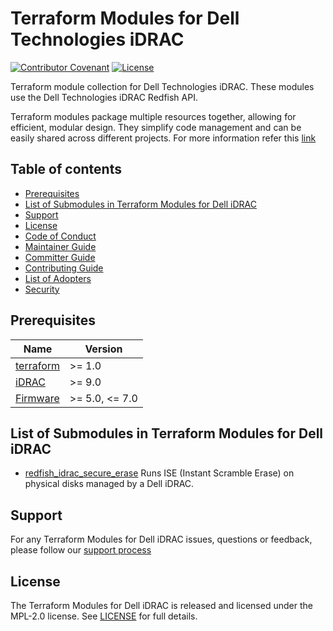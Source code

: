 <!--
Copyright (c) 2024 Dell Inc., or its subsidiaries. All Rights Reserved.

Licensed under the Mozilla Public License Version 2.0 (the "License");
you may not use this file except in compliance with the License.
You may obtain a copy of the License at

    http://mozilla.org/MPL/2.0/


Unless required by applicable law or agreed to in writing, software
distributed under the License is distributed on an "AS IS" BASIS,
WITHOUT WARRANTIES OR CONDITIONS OF ANY KIND, either express or implied.
See the License for the specific language governing permissions and
limitations under the License.
-->

# Terraform Modules for Dell Technologies iDRAC

[![Contributor Covenant](https://img.shields.io/badge/Contributor%20Covenant-v2.0%20adopted-ff69b4.svg)](about/CODE_OF_CONDUCT.md)
[![License](https://img.shields.io/badge/License-MPL_2.0-blue.svg)](LICENSE)

Terraform module collection for Dell Technologies iDRAC.
These modules use the Dell Technologies iDRAC Redfish API.

Terraform modules package multiple resources together, allowing for efficient, modular design. They simplify code management and can be easily shared across different projects. For more information refer this [link](https://developer.hashicorp.com/terraform/language/modules) 

## Table of contents

* [Prerequisites](#prerequisites)
* [List of Submodules in Terraform Modules for Dell iDRAC](#list-of-submodules-in-terraform-modules-for-dell-idrac)
* [Support](#support)
* [License](#license)
* [Code of Conduct](https://github.com/dell/dell-terraform-providers/blob/main/docs/CODE_OF_CONDUCT.md)
* [Maintainer Guide](https://github.com/dell/dell-terraform-providers/blob/main/docs/MAINTAINER_GUIDE.md)
* [Committer Guide](https://github.com/dell/dell-terraform-providers/blob/main/docs/COMMITTER_GUIDE.md)
* [Contributing Guide](https://github.com/dell/dell-terraform-providers/blob/main/docs/CONTRIBUTING.md)
* [List of Adopters](https://github.com/dell/dell-terraform-providers/blob/main/docs/ADOPTERS.md)
* [Security](https://github.com/dell/dell-terraform-providers/blob/main/docs/SECURITY.md)

## Prerequisites

| Name | Version |
|------|---------|
| <a name="requirement_terraform"></a> [terraform](#requirement\_terraform) | >= 1.0 |
| <a name="requirement_idrac"></a> [iDRAC](#requirement\_idrac) | >= 9.0 |
| <a name="requirement_idrac_firmware"></a> [Firmware](#requirement\_idrac_firmware) | >= 5.0, <= 7.0 |

## List of Submodules in Terraform Modules for Dell iDRAC
  * [redfish_idrac_secure_erase](modules/redfish_idrac_secure_erase) Runs ISE (Instant Scramble Erase) on physical disks managed by a Dell iDRAC.

## Support
For any Terraform Modules for Dell iDRAC issues, questions or feedback, please follow our [support process](https://github.com/dell/dell-terraform-providers/blob/main/docs/SUPPORT.md)

## License

The Terraform Modules for Dell iDRAC is released and licensed under the MPL-2.0 license. See [LICENSE](https://github.com/dell/terraform-redfish-modules/tree/main/LICENSE) for full details.


